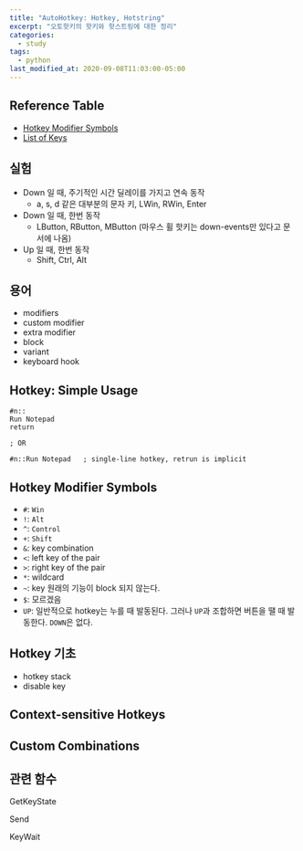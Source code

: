 ```yaml
---
title: "AutoHotkey: Hotkey, Hotstring"
excerpt: "오토핫키의 핫키와 핫스트링에 대한 정리"
categories:
  - study
tags:
  - python
last_modified_at: 2020-09-08T11:03:00-05:00
---
```






## Reference Table

* [Hotkey Modifier Symbols](https://www.autohotkey.com/docs/Hotkeys.htm#Symbols)
* [List of Keys](https://www.autohotkey.com/docs/KeyList.htm)



## 실험

* Down 일 때, 주기적인 시간 딜레이를 가지고 연속 동작
  * a, s, d 같은 대부분의 문자 키, LWin, RWin, Enter
* Down 일 때, 한번 동작
  * LButton, RButton, MButton (마우스 휠 핫키는 down-events만 있다고 문서에 나옴)
* Up 일 때, 한번 동작
  * Shift, Ctrl, Alt



## 용어

* modifiers
* custom modifier
* extra modifier
* block
* variant
* keyboard hook



## Hotkey: Simple Usage

```
#n::
Run Notepad
return

; OR

#n::Run Notepad   ; single-line hotkey, retrun is implicit
```



## Hotkey Modifier Symbols

* `#`: `Win`
* `!`: `Alt`
* `^`: `Control`
* `+`: `Shift`
* `&`: key combination
* `<`: left key of the pair
* `>`: right key of the pair
* `*`: wildcard
* `~`: key 원래의 기능이 block 되지 않는다.
* `$`: 모르겠음
* `UP`: 일반적으로 hotkey는 누를 때 발동된다. 그러나 `UP`과 조합하면 버튼을 땔 때 발동한다. `DOWN`은 없다.



## Hotkey 기초

* hotkey stack
* disable key



## Context-sensitive Hotkeys





## Custom Combinations



## 관련 함수

GetKeyState

Send

KeyWait

